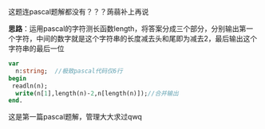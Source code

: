 这题连pascal题解都没有？？？蒟蒻补上再说

**思路**：运用pascal的字符测长函数length，将答案分成三个部分，分别输出第一个字符，中间的数字就是这个字符串的长度减去头和尾即为减去2，最后输出这个字符串的最后一位
```pascal
var
  n:string;  //极致pascal代码仅6行
begin
 readln(n);
  write(n[1],length(n)-2,n[length(n)]);//合并输出
end.
```
这是第一篇pascal题解，管理大大求过qwq

